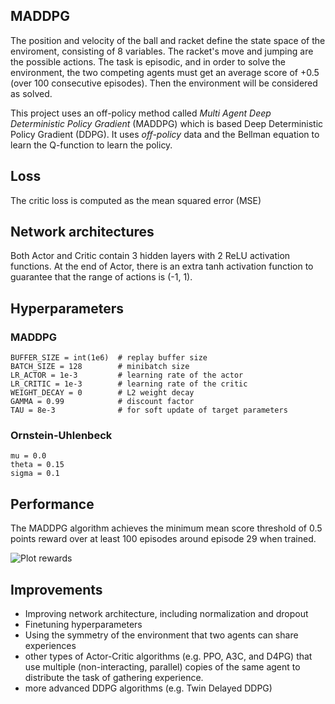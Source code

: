 ## MADDPG
The position and velocity of the ball and racket define the state space of the enviroment, consisting of 8 variables. The racket's move and jumping are the possible actions. The task is episodic, and in order to solve the environment, the two competing agents must get an average score of +0.5 (over 100 consecutive episodes). Then the environment will be considered as solved.

This project uses an off-policy method called *Multi Agent Deep Deterministic Policy Gradient* (MADDPG) which is based Deep Deterministic Policy Gradient (DDPG). It uses *off-policy* data and the Bellman equation to learn the Q-function to learn the policy.

## Loss
The critic loss is computed as the mean squared error (MSE)

## Network architectures
Both Actor and Critic contain 3 hidden layers with 2 ReLU activation functions. At the end of Actor, there is an extra tanh activation function to guarantee that the range of actions is (-1, 1).

## Hyperparameters

### MADDPG
```
BUFFER_SIZE = int(1e6)  # replay buffer size
BATCH_SIZE = 128        # minibatch size
LR_ACTOR = 1e-3         # learning rate of the actor
LR_CRITIC = 1e-3        # learning rate of the critic
WEIGHT_DECAY = 0        # L2 weight decay
GAMMA = 0.99            # discount factor
TAU = 8e-3              # for soft update of target parameters
```

### Ornstein-Uhlenbeck
```
mu = 0.0 
theta = 0.15
sigma = 0.1
```

## Performance
The MADDPG algorithm achieves the minimum mean score threshold of 0.5 points reward over at least 100 episodes around episode 29 when trained.

![Plot rewards](https://github.com/d-kleine/Udacity_DRLND/blob/main/Project3_Collaboration-competition/plot_rewards-mean.png)

## Improvements
* Improving network architecture, including normalization and dropout
* Finetuning hyperparameters
* Using the symmetry of the environment that two agents can share experiences 
* other types of Actor-Critic algorithms (e.g. PPO, A3C, and D4PG) that use multiple (non-interacting, parallel) copies of the same agent to distribute the task of gathering experience.
* more advanced DDPG algorithms (e.g. Twin Delayed DDPG)
